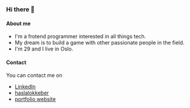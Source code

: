 ### Hi there 👋


#### About me
- I'm a frotend programmer interested in all things tech. 
- My dream is to build a game with other passionate people in the field. 
- I'm 29 and I live in Oslo.

#### Contact
You can contact me on
- [LinkedIn](https://no.linkedin.com/in/helena-lokkeberg-3501351a9) 
- [haslalokkeber](https://haslalokkeberg.no/)
- [portfolio website](https://helenas-portfolio-2.netlify.app/)





